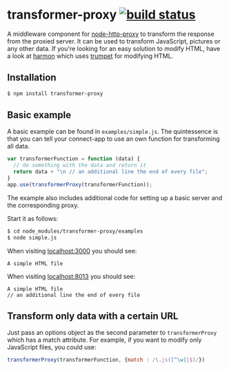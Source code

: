 transformer-proxy [![build status](https://secure.travis-ci.org/philippotto/transformer-proxy.png)](http://travis-ci.org/philippotto/transformer-proxy)
=================

A middleware component for [node-http-proxy](https://github.com/nodejitsu/node-http-proxy) to transform the response from the proxied server.
It can be used to transform JavaScript, pictures or any other data.
If you're looking for an easy solution to modify HTML, have a look at [harmon](https://github.com/No9/harmon) which uses [trumpet](https://github.com/substack/node-trumpet) for modifying HTML.

## Installation

```bash
$ npm install transformer-proxy
```

## Basic example

A basic example can be found in ```examples/simple.js```. The quintessence is that you can tell your connect-app to use an own function for transforming all data.

```javascript
var transformerFunction = function (data) {
  // do something with the data and return it
  return data + "\n // an additional line the end of every file";
}
app.use(transformerProxy(transformerFunction));
```

The example also includes additional code for setting up a basic server and the corresponding proxy.

Start it as follows:
```bash
$ cd node_modules/transformer-proxy/examples
$ node simple.js
```

When visiting [localhost:3000](http://localhost:3000) you should see:
```
A simple HTML file
```
When visiting [localhost:8013](http://localhost:8013) you should see:
```
A simple HTML file
// an additional line the end of every file
```

## Transform only data with a certain URL

Just pass an options object as the second parameter to ```transformerProxy``` which has a match attribute.
For example, if you want to modify only JavaScript files, you could use:

```javascript
transformerProxy(transformerFunction, {match : /\.js([^\w]|$)/})
```
